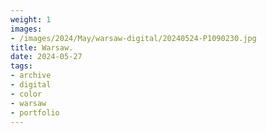 ```yaml
---
weight: 1
images:
- /images/2024/May/warsaw-digital/20240524-P1090230.jpg
title: Warsaw.
date: 2024-05-27
tags:
- archive
- digital
- color
- warsaw
- portfolio
---
```


